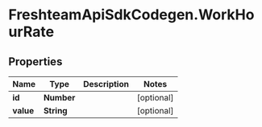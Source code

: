 # FreshteamApiSdkCodegen.WorkHourRate

## Properties

| Name      | Type       | Description | Notes      |
| --------- | ---------- | ----------- | ---------- |
| **id**    | **Number** |             | [optional] |
| **value** | **String** |             | [optional] |
